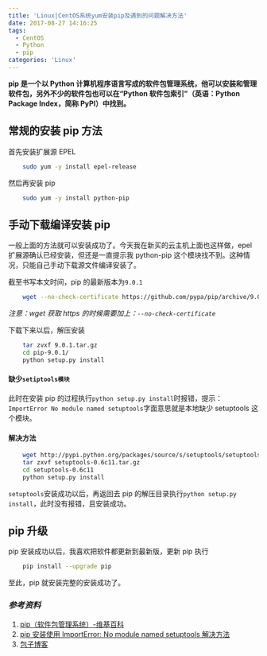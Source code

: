```yaml
---
title: 'Linux|CentOS系统yum安装pip及遇到的问题解决方法'
date: 2017-08-27 14:16:25
tags:
  - CentOS
  - Python
  - pip
categories: 'Linux'
---
```


**pip 是一个以 Python 计算机程序语言写成的软件包管理系统，他可以安装和管理软件包，另外不少的软件包也可以在“Python 软件包索引”（英语：Python Package Index，简称 PyPI）中找到。**

<!--more-->

## 常规的安装 pip 方法

首先安装扩展源 EPEL

```Bash
	sudo yum -y install epel-release
```

然后再安装 pip

```Bash
	sudo yum -y install python-pip
```

## 手动下载编译安装 pip

一般上面的方法就可以安装成功了。今天我在新买的云主机上面也这样做，epel 扩展源确认已经安装，但还是一直提示我 python-pip 这个模块找不到。这种情况，只能自己手动下载源文件编译安装了。

截至书写本文时间，pip 的最新版本为`9.0.1`

```Bash
	wget --no-check-certificate https://github.com/pypa/pip/archive/9.0.1.tar.gz
```

_注意：wget 获取 https 的时候需要加上：`--no-check-certificate`_

下载下来以后，解压安装

```Bash
	tar zvxf 9.0.1.tar.gz
	cd pip-9.0.1/
	python setup.py install
```

#### 缺少`setiptools模块`

此时在安装 pip 的过程执行`python setup.py install`时报错，提示：`ImportError No module named setuptools`字面意思就是本地缺少 setuptools 这个模块。

#### 解决方法

```Bash
	wget http://pypi.python.org/packages/source/s/setuptools/setuptools-0.6c11.tar.gz
	tar zxvf setuptools-0.6c11.tar.gz
	cd setuptools-0.6c11
	python setup.py install
```

`setuptools`安装成功以后，再返回去 pip 的解压目录执行`python setup.py install`，此时没有报错，且安装成功。

## pip 升级

pip 安装成功以后，我喜欢把软件都更新到最新版，更新 pip 执行

```Bash
	pip install --upgrade pip
```

至此，pip 就安装完整的安装成功了。

### _参考资料_

1. [pip（软件包管理系统）-维基百科](<https://zh.wikipedia.org/wiki/Pip_(%E8%BB%9F%E4%BB%B6%E5%8C%85%E7%AE%A1%E7%90%86%E7%B3%BB%E7%B5%B1)>)
2. [ pip 安装使用 ImportError: No module named setuptools 解决方法](http://blog.csdn.net/yangbodong22011/article/details/52456581)
3. [包子博客](http://www.jincon.com/archives/159/)

